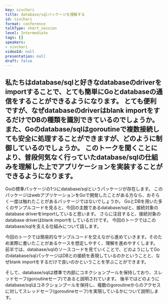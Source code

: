 ```yaml
---
key: sivchari
title: database/sqlパッケージを理解する
id: sivchari
format: conference
talkType: short_session
level: Intermediate
tags: []
speakers:
- sivchari
videoId: null
presentation: null
draft: false
---
```

私たちはdatabase/sqlと好きなdatabaseのdriverをimportすることで、とても簡単にGoとdatabaseの通信をすることができるようになります。
とても便利ですが、なぜdatabaseのdriverはblank importをするだけでDBの種類を識別できているのでしょうか。
また、Goのdatabase/sqlはgoroutineで複数接続しても安全に処理することができますが、どのように制御しているのでしょうか。
このトークを聞くことにより、普段何気なく行っていたdatabase/sqlの仕組みを理解した上でアプリケーションを実装することができるようになります。
---
Goの標準パッケージの1つにdatabase/sqlというパッケージが存在します。
このパッケージはwebアプリケーションをGoで開発したことがある方なら、おそらく一度は触れたことがあるパッケージではないでしょうか。
GoとDBを用いた多くのサンプルコードを見ると、今回の主題であるdatabase/sqlと、接続対象のdatabase driverをimportしていると思います。
さらに注目すると、接続対象のdatabase driverはblank importをしているだけです。
今回のトークではこのdatabase/sqlを支える仕組みについて話します。

今回のトークでは簡易的なサンプルコードを交えながら進めていきます。そのため実際に書いたことがあるケースを想定しやすく、理解を進めやすくします。
前半では、database/sqlのソースコードを見ていくことで、どのようにしてGoのdatabase/sqlパッケージはDBとの接続を表現しているのかということと、なぜblank importをするだけで良いのかということを学ぶことができます。

そして、database/sqlは標準で内部にコネクションプールを保持しており、スレッドセーフ(goroutineセーフ)であると説明されています。
後半ではどのようにdatabase/sqlはコネクションプールを保持し、複数のgoroutineからのアクセスに対してスレッドセーフ(goroutineセーフ)を実現しているかについて説明します。